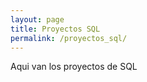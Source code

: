 ```yaml
---
layout: page
title: Proyectos SQL
permalink: /proyectos_sql/
---
```


Aqui van los proyectos de SQL
